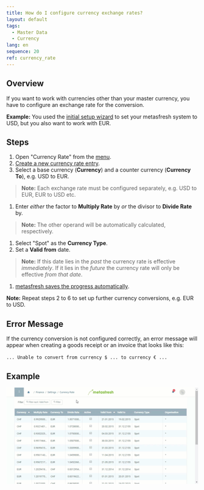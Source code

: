 ```yaml
---
title: How do I configure currency exchange rates?
layout: default
tags:
  - Master Data
  - Currency
lang: en
sequence: 20
ref: currency_rate
---
```


## Overview
If you want to work with currencies other than your master currency, you have to configure an exchange rate for the conversion.

**Example:** You used the [initial setup wizard](InitialSetupWizard) to set your metasfresh system to USD, but you also want to work with EUR.

## Steps
1. Open "Currency Rate" from the [menu](Menu).
1. [Create a new currency rate entry](New_Record_Window).
1. Select a base currency (**Currency**) and a counter currency (**Currency To**), e.g. USD to EUR.
 >**Note:** Each exchange rate must be configured separately, e.g. USD to EUR, EUR to USD etc.

1. Enter *either* the factor to **Multiply Rate** by *or* the divisor to **Divide Rate** by.
 >**Note:** The other operand will be automatically calculated, respectively.

1. Select "Spot" as the **Currency Type**.
1. Set a **Valid from** date.
 >**Note:** If this date lies in the *past* the currency rate is effective *immediately*. If it lies in the *future* the currency rate will only be effective *from that date*.

1. [metasfresh saves the progress automatically](Saveindicator).

**Note:** Repeat steps 2 to 6 to set up further currency conversions, e.g. EUR to USD.

## Error Message

If the currency conversion is not configured correctly, an error message will appear when creating a goods receipt or an invoice that looks like this:

`... Unable to convert from currency $ ... to currency € ...`

## Example
![](assets/Currency_Rate_walkthrough.gif)
